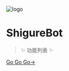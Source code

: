 <!-- markdownlint-disable MD033 MD041 MD045 -->

![logo](https://raw.githubusercontents.com/lgc2333/ShigureBotMenu/master/src/imgs/shigure.jpg ':class=shigure-cover')

# ShigureBot

> ✨ 功能列表 ✨

[Go Go Go→](#写在前面)

![]()
